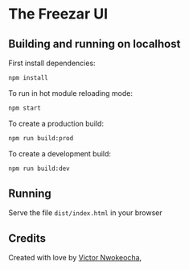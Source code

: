 # The Freezar UI

## Building and running on localhost

First install dependencies:

```sh
npm install
```

To run in hot module reloading mode:

```sh
npm start
```

To create a production build:

```sh
npm run build:prod
```

To create a development build:

```sh
npm run build:dev
```

## Running

Serve the file `dist/index.html` in your browser

## Credits

Created with love by [Victor Nwokeocha](https://github.com/veeqtor),